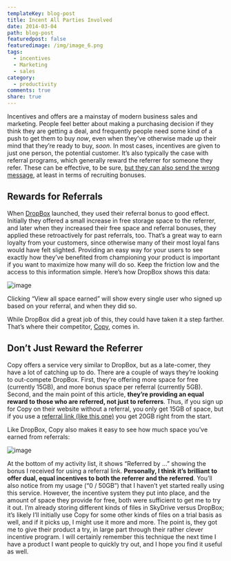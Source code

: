 ```yaml
---
templateKey: blog-post
title: Incent All Parties Involved
date: 2014-03-04
path: blog-post
featuredpost: false
featuredimage: /img/image_6.png
tags:
  - incentives
  - Marketing
  - sales
category:
  - productivity
comments: true
share: true
---
```


Incentives and offers are a mainstay of modern business sales and marketing. People feel better about making a purchasing decision if they think they are getting a deal, and frequently people need some kind of a push to get them to buy _now_, even when they’ve otherwise made up their mind that they’re ready to buy, _soon_. In most cases, incentives are given to just one person, the potential customer. It’s also typically the case with referral programs, which generally reward the referrer for someone they refer. These can be effective, to be sure, [but they can also send the wrong message](http://jasonpunyon.com/blog/2012/05/11/employee-referral-bonuses-are-pants-on-head-stupid), at least in terms of recruiting bonuses.

## Rewards for Referrals

When [DropBox](https://db.tt/9EN76sb) launched, they used their referral bonus to good effect. Initially they offered a small increase in free storage space to the referrer, and later when they increased their free space and referral bonuses, they applied these retroactively for past referrals, too. That’s a great way to earn loyalty from your customers, since otherwise many of their most loyal fans would have felt slighted. Providing an easy way for your users to see exactly how they’ve benefited from championing your product is important if you want to maximize how many will do so. Keep the friction low and the access to this information simple. Here’s how DropBox shows this data:

![image](/img/image_3.png "image")

Clicking “View all space earned” will show every single user who signed up based on your referral, and when they did so.

While DropBox did a great job of this, they could have taken it a step farther. That’s where their competitor, [Copy](https://copy.com?r=6kuUsW), comes in.

## Don’t Just Reward the Referrer

Copy offers a service very similar to DropBox, but as a late-comer, they have a lot of catching up to do. There are a couple of ways they’re looking to out-compete DropBox. First, they’re offering more space for free (currently 15GB), and more bonus space per referral (currently 5GB). Second, and the main point of this article, **they’re providing an equal reward to those who are referred, not just to referrers**. Thus, if you sign up for Copy on their website without a referral, you only get 15GB of space, but if you use a [referral link (like this one)](https://copy.com?r=6kuUsW) you get 20GB right from the start.

Like DropBox, Copy also makes it easy to see how much space you’ve earned from referrals:

![image](/img/image_6.png "image")

At the bottom of my activity list, it shows “Referred by …” showing the bonus I received for using a referral link. **Personally, I think it’s brilliant to offer dual, equal incentives to both the referrer and the referred**. You’ll also notice from my usage (“0 / 50GB”) that I haven’t yet started really using this service. However, the incentive system they put into place, and the amount of space they provide for free, both were sufficient to get me to try it out. I’m already storing different kinds of files in SkyDrive versus DropBox; it’s likely I’ll initially use Copy for some other kinds of files on a trial basis as well, and if it picks up, I might use it more and more. The point is, they got me to give their product a try, in large part through their rather clever incentive program. I will certainly remember this technique the next time I have a product I want people to quickly try out, and I hope you find it useful as well.
